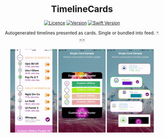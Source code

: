 <h1 align="center"> TimelineCards </h1>
<p align="center">
<a href="https://opensource.org/licenses/MIT"><img alt="Licence" src="https://img.shields.io/badge/license-MIT-green.svg" /></a>
<a href=""><img alt="Version" src="https://img.shields.io/badge/version-1.0.2-blue.svg" /></a>
<a href=""><img alt="Swift Version" src="https://img.shields.io/badge/swift_version-4.0-orange.svg" /></a>
</p>

<p align="center">
Autogenerated timelines presented as cards. Single or bundled into feed. 🃏🃏🃏
</p>

<p align="center">
<img width="30%" height="auto" alt="Cards Feed" src="Screenshots/timeline_feed.gif" />
<img width="30%" height="auto" alt="Single Card" src="Screenshots/card_randomized.gif" />
<img width="30%" height="auto" alt="Card Samples" src="Screenshots/card_samples.gif" />
</p>
